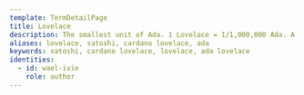 ```yaml
---
template: TermDetailPage
title: Lovelace
description: The smallest unit of Ada. 1 Lovelace = 1/1,000,000 Ada. A lovelace is to Ada what a Satoshi is to Bitcoin.
aliases: lovelace, satoshi, cardano lovelace, ada
keywords: satoshi, cardano lovelace, lovelace, ada lovelace
identities:
  - id: wael-ivie
    role: author
---
```

